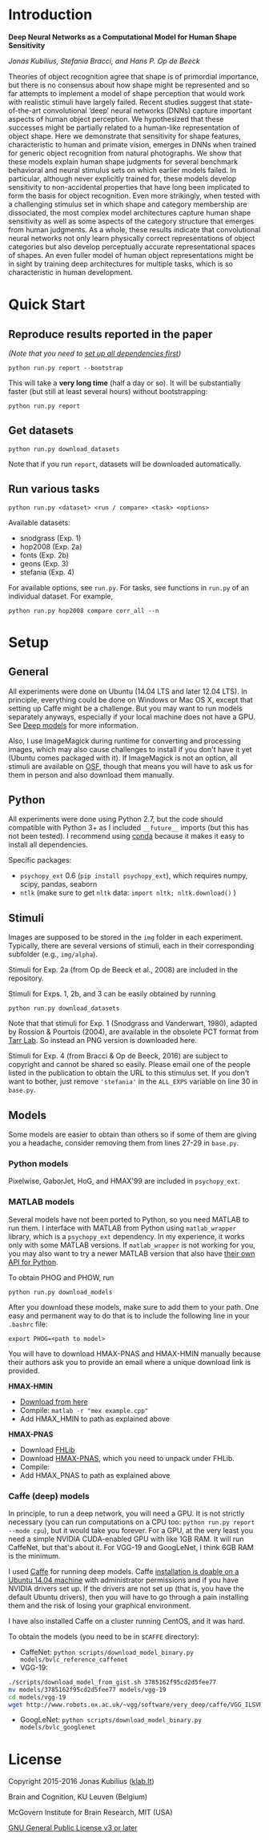 # Introduction

**Deep Neural Networks as a Computational Model for Human Shape Sensitivity**

*Jonas Kubilius, Stefania Bracci, and Hans P. Op de Beeck*

Theories of object recognition agree that shape is of primordial importance, but there is no consensus about how shape might be represented and so far attempts to implement a model of shape perception that would work with realistic stimuli have largely failed. Recent studies suggest that state-of-the-art convolutional ‘deep’ neural networks (DNNs) capture important aspects of human object perception. We hypothesized that these successes might be partially related to a human-like representation of object shape. Here we demonstrate that sensitivity for shape features, characteristic to human and primate vision, emerges in DNNs when trained for generic object recognition from natural photographs. We show that these models explain human shape judgments for several benchmark behavioral and neural stimulus sets on which earlier models failed. In particular, although never explicitly trained for, these models develop sensitivity to non-accidental properties that have long been implicated to form the basis for object recognition. Even more strikingly, when tested with a challenging stimulus set in which shape and category membership are dissociated, the most complex model architectures capture human shape sensitivity as well as some aspects of the category structure that emerges from human judgments. As a whole, these results indicate that convolutional neural networks not only learn physically correct representations of object categories but also develop perceptually accurate representational spaces of shapes. An even fuller model of human object representations might be in sight by training deep architectures for multiple tasks, which is so characteristic in human development.


# Quick Start

## Reproduce results reported in the paper

*(Note that you need to [set up all dependencies first](#setup))*

`python run.py report --bootstrap`

This will take a **very long time** (half a day or so). It will be substantially faster (but still at least several hours) without bootstrapping:

`python run.py report`

## Get datasets

`python run.py download_datasets`

Note that if you run `report`, datasets will be downloaded automatically.

## Run various tasks

`python run.py <dataset> <run / compare> <task> <options>`

Available datasets:
- snodgrass (Exp. 1)
- hop2008 (Exp. 2a)
- fonts (Exp. 2b)
- geons (Exp. 3)
- stefania (Exp. 4)

For available options, see `run.py`. For tasks, see functions in `run.py` of an individual dataset. For example,

`python run.py hop2008 compare corr_all --n`


# Setup

## General

All experiments were done on Ubuntu (14.04 LTS and later 12.04 LTS). In principle, everything could be done on Windows or Mac OS X, except that setting up Caffe might be a challenge. But you may want to run models separately anyways, especially if your local machine does not have a GPU. See [Deep models](#deep-models) for more information.

Also, I use ImageMagick during runtime for converting and processing images, which may also cause challenges to install if you don't have it yet (Ubuntu comes packaged with it). If ImageMagick is not an option, all stimuli are available on [OSF](https://osf.io/jf42a/), though that means you will have to ask us for them in person and also download them manually.

## Python

All experiments were done using Python 2.7, but the code should compatible with Python 3+ as I included `__future__` imports (but this has not been tested). I recommend using [conda](http://conda.pydata.org/miniconda.html) because it makes it easy to install all dependencies.

Specific packages:

- `psychopy_ext` 0.6 (`pip install psychopy_ext`), which requires numpy, scipy, pandas, seaborn
- `ntlk` (make sure to get `nltk` data: `import nltk; nltk.download()`
    )

## Stimuli

Images are supposed to be stored in the `img` folder in each experiment. Typically, there are several versions of stimuli, each in their corresponding subfolder (e.g., `img/alpha`).

Stimuli for Exp. 2a (from Op de Beeck et al., 2008) are included in the repository.

Stimuli for Exps. 1, 2b, and 3 can be easily obtained by running

`python run.py download_datasets`

Note that that stimuli for Exp. 1 (Snodgrass and Vanderwart, 1980), adapted by Rossion & Pourtois (2004), are available in the obsolete PCT format from [Tarr Lab](http://wiki.cnbc.cmu.edu/Objects). So instead an PNG version is downloaded here.

Stimuli for Exp. 4 (from Bracci & Op de Beeck, 2016) are subject to copyright and cannot be shared so easily. Please email one of the people listed in the publication to obtain the URL to this stimulus set. If you don't want to bother, just remove `'stefania'` in the `ALL_EXPS` variable on line 30 in `base.py`.

## Models

Some models are easier to obtain than others so if some of them are giving you a headache, consider removing them from lines 27-29 in `base.py`.

### Python models

Pixelwise, GaborJet, HoG, and HMAX'99 are included in `psychopy_ext`.

### MATLAB models

Several models have not been ported to Python, so you need MATLAB to run them. I interface with MATLAB from Python using `matlab_wrapper` library, which is a `psychopy_ext` dependency. In my experience, it works only with some MATLAB versions. If `matlab_wrapper` is not working for you, you may also want to try a newer MATLAB version that also have [their own API for Python](https://www.mathworks.com/help/matlab/matlab-engine-for-python.html).

To obtain PHOG and PHOW, run

`python run.py download_models`

After you download these models, make sure to add them to your path. One easy and permanent way to do that is to include the following line in your `.bashrc` file:

`export PHOG=<path to model>`

You will have to download HMAX-PNAS and HMAX-HMIN manually because their authors ask you to provide an email where a unique download link is provided.

**HMAX-HMIN**

- [Download from here](http://cbcl.mit.edu/jmutch/hmin/)
- Compile: `matlab -r "mex example.cpp"`
- Add HMAX_HMIN to path as explained above

**HMAX-PNAS**

- Download [FHLib](http://www.mit.edu/~jmutch/fhlib/)
- Download [HMAX-PNAS](http://cbcl.mit.edu/software-datasets/pnas07/index.html), which you need to unpack under FHLib.
- Compile:
- Add HMAX_PNAS to path as explained above

### Caffe (deep) models

In principle, to run a deep network, you will need a GPU. It is not strictly necessary (you can run computations on a CPU too: `python run.py report --mode cpu`), but it would take you forever. For a GPU, at the very least you need a simple NVIDIA CUDA-enabled GPU with like 1GB RAM. It will run CaffeNet, but that's about it. For VGG-19 and GoogLeNet, I think 6GB RAM is the minimum.


I used [Caffe](http://caffe.berkeleyvision.org/) for running deep models. Caffe [installation is doable on a Ubuntu 14.04 machine](http://caffe.berkeleyvision.org/install_apt.html) with administrator permissions and if you have NVIDIA drivers set up. If the drivers are not set up (that is, you have the default Ubuntu drivers), then you will have to go through a pain installing them and the risk of losing your graphical environment.

I have also installed Caffe on a cluster running CentOS, and it was hard.

To obtain the models (you need to be in `$CAFFE` directory):

- CaffeNet: `python scripts/download_model_binary.py models/bvlc_reference_caffenet `
- VGG-19:

```bash
./scripts/download_model_from_gist.sh 3785162f95cd2d5fee77
mv models/3785162f95cd2d5fee77 models/vgg-19
cd models/vgg-19
wget http://www.robots.ox.ac.uk/~vgg/software/very_deep/caffe/VGG_ILSVRC_19_layers.caffemodel
```

- GoogLeNet: `python scripts/download_model_binary.py models/bvlc_googlenet`


# License

Copyright 2015-2016 Jonas Kubilius ([klab.lt](http://klab.lt))

Brain and Cognition, KU Leuven (Belgium)

McGovern Institute for Brain Research, MIT (USA)

[GNU General Public License v3 or later](http://www.gnu.org/licenses/)
